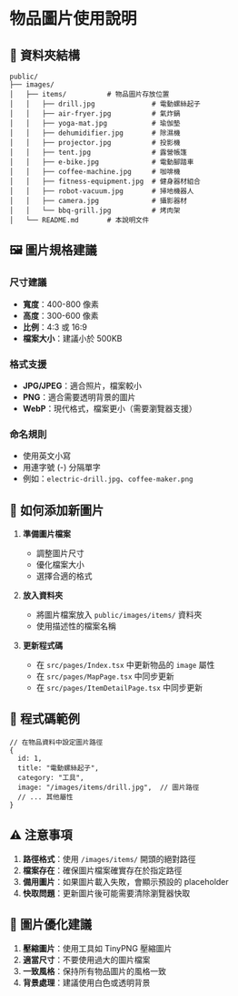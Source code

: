 # 物品圖片使用說明

## 📁 資料夾結構
```
public/
├── images/
│   ├── items/          # 物品圖片存放位置
│   │   ├── drill.jpg              # 電動螺絲起子
│   │   ├── air-fryer.jpg          # 氣炸鍋
│   │   ├── yoga-mat.jpg           # 瑜伽墊
│   │   ├── dehumidifier.jpg       # 除濕機
│   │   ├── projector.jpg          # 投影機
│   │   ├── tent.jpg               # 露營帳篷
│   │   ├── e-bike.jpg             # 電動腳踏車
│   │   ├── coffee-machine.jpg     # 咖啡機
│   │   ├── fitness-equipment.jpg  # 健身器材組合
│   │   ├── robot-vacuum.jpg       # 掃地機器人
│   │   ├── camera.jpg             # 攝影器材
│   │   └── bbq-grill.jpg          # 烤肉架
│   └── README.md       # 本說明文件
```

## 🖼️ 圖片規格建議

### 尺寸建議
- **寬度**：400-800 像素
- **高度**：300-600 像素
- **比例**：4:3 或 16:9
- **檔案大小**：建議小於 500KB

### 格式支援
- **JPG/JPEG**：適合照片，檔案較小
- **PNG**：適合需要透明背景的圖片
- **WebP**：現代格式，檔案更小（需要瀏覽器支援）

### 命名規則
- 使用英文小寫
- 用連字號 (-) 分隔單字
- 例如：`electric-drill.jpg`、`coffee-maker.png`

## 📝 如何添加新圖片

1. **準備圖片檔案**
   - 調整圖片尺寸
   - 優化檔案大小
   - 選擇合適的格式

2. **放入資料夾**
   - 將圖片檔案放入 `public/images/items/` 資料夾
   - 使用描述性的檔案名稱

3. **更新程式碼**
   - 在 `src/pages/Index.tsx` 中更新物品的 `image` 屬性
   - 在 `src/pages/MapPage.tsx` 中同步更新
   - 在 `src/pages/ItemDetailPage.tsx` 中同步更新

## 🔧 程式碼範例

```tsx
// 在物品資料中設定圖片路徑
{
  id: 1,
  title: "電動螺絲起子",
  category: "工具",
  image: "/images/items/drill.jpg",  // 圖片路徑
  // ... 其他屬性
}
```

## ⚠️ 注意事項

1. **路徑格式**：使用 `/images/items/` 開頭的絕對路徑
2. **檔案存在**：確保圖片檔案確實存在於指定路徑
3. **備用圖片**：如果圖片載入失敗，會顯示預設的 placeholder
4. **快取問題**：更新圖片後可能需要清除瀏覽器快取

## 🎨 圖片優化建議

1. **壓縮圖片**：使用工具如 TinyPNG 壓縮圖片
2. **適當尺寸**：不要使用過大的圖片檔案
3. **一致風格**：保持所有物品圖片的風格一致
4. **背景處理**：建議使用白色或透明背景 
